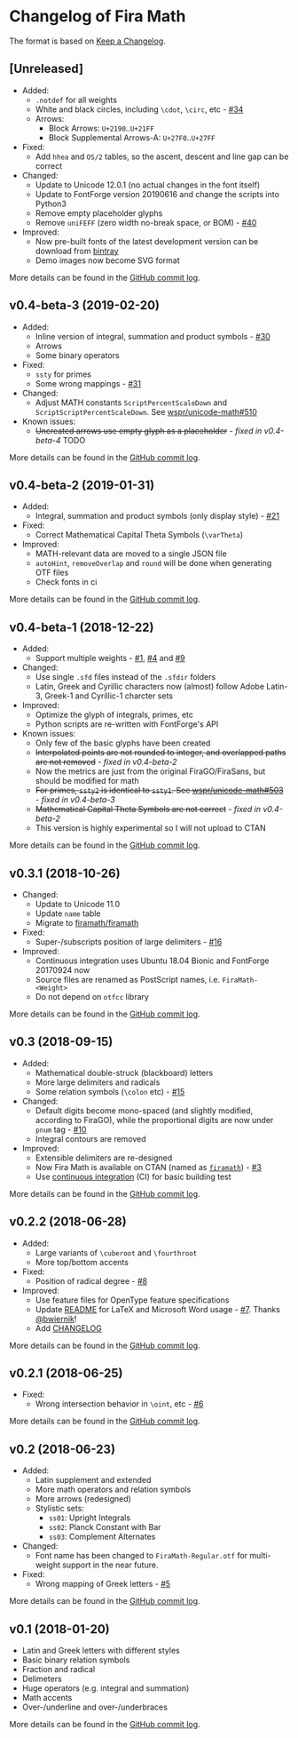 # Changelog of Fira Math

The format is based on [Keep a Changelog](https://keepachangelog.com).

## [Unreleased]

- Added:
  - `.notdef` for all weights
  - White and black circles, including `\cdot`, `\circ`, etc - [#34](https://github.com/firamath/firamath/issues/34)
  - Arrows:
    - Block Arrows: `U+2190`..`U+21FF`
    - Block Supplemental Arrows-A: `U+27F0`..`U+27FF`
- Fixed:
  - Add `hhea` and `OS/2` tables, so the ascent, descent and line gap can be correct
- Changed:
  - Update to Unicode 12.0.1 (no actual changes in the font itself)
  - Update to FontForge version 20190616 and change the scripts into Python3
  - Remove empty placeholder glyphs
  - Remove `uniFEFF` (zero width no-break space, or BOM) - [#40](https://github.com/firamath/firamath/issues/40)
- Improved:
  - Now pre-built fonts of the latest development version can be download from [bintray](https://bintray.com/firamath/firamath/firamath-travis)
  - Demo images now become SVG format

More details can be found in the [GitHub commit log](https://github.com/firamath/firamath/compare/v0.4-beta-3...master).

## v0.4-beta-3 (2019-02-20)

- Added:
  - Inline version of integral, summation and product symbols - [#30](https://github.com/firamath/firamath/issues/30)
  - Arrows
  - Some binary operators
- Fixed:
  - `ssty` for primes
  - Some wrong mappings - [#31](https://github.com/firamath/firamath/issues/31)
- Changed:
  - Adjust MATH constants `ScriptPercentScaleDown` and `ScriptScriptPercentScaleDown`. See [wspr/unicode-math#510](https://github.com/wspr/unicode-math/issues/510)
- Known issues:
  - ~~Uncreated arrows use empty glyph as a placeholder~~ - *fixed in v0.4-beta-4* TODO

More details can be found in the [GitHub commit log](https://github.com/firamath/firamath/compare/v0.4-beta-2...v0.4-beta-3).

## v0.4-beta-2 (2019-01-31)

- Added:
  - Integral, summation and product symbols (only display style) - [#21](https://github.com/firamath/firamath/issues/21)
- Fixed:
  - Correct Mathematical Capital Theta Symbols (`\varTheta`)
- Improved:
  - MATH-relevant data are moved to a single JSON file
  - `autoHint`, `removeOverlap` and `round` will be done when generating OTF files
  - Check fonts in ci

More details can be found in the [GitHub commit log](https://github.com/firamath/firamath/compare/v0.4-beta-1...v0.4-beta-2).

## v0.4-beta-1 (2018-12-22)

- Added:
  - Support multiple weights - [#1](https://github.com/firamath/firamath/issues/1), [#4](https://github.com/firamath/firamath/issues/4) and [#9](https://github.com/firamath/firamath/issues/9)
- Changed:
  - Use single `.sfd` files instead of the `.sfdir` folders
  - Latin, Greek and Cyrillic characters now (almost) follow Adobe Latin-3, Greek-1 and Cyrillic-1 charcter sets
- Improved:
  - Optimize the glyph of integrals, primes, etc
  - Python scripts are re-written with FontForge's API
- Known issues:
  - Only few of the basic glyphs have been created
  - ~~Interpolated points are not rounded to integer, and overlapped paths are not removed~~ - *fixed in v0.4-beta-2*
  - Now the metrics are just from the original FiraGO/FiraSans, but should be modified for math
  - ~~For primes, `ssty2` is identical to `ssty1`. See [wspr/unicode-math#503](https://github.com/wspr/unicode-math/issues/503)~~ - *fixed in v0.4-beta-3*
  - ~~Mathematical Capital Theta Symbols are not correct~~ - *fixed in v0.4-beta-2*
  - This version is highly experimental so I will not upload to CTAN

More details can be found in the [GitHub commit log](https://github.com/firamath/firamath/compare/v0.3.1...v0.4-beta-1).

## v0.3.1 (2018-10-26)

- Changed:
  - Update to Unicode 11.0
  - Update `name` table
  - Migrate to [firamath/firamath](https://github.com/firamath/firamath)
- Fixed:
  - Super-/subscripts position of large delimiters - [#16](https://github.com/firamath/firamath/issues/16)
- Improved:
  - Continuous integration uses Ubuntu 18.04 Bionic and FontForge 20170924 now
  - Source files are renamed as PostScript names, i.e. `FiraMath-<Weight>`
  - Do not depend on `otfcc` library

More details can be found in the [GitHub commit log](https://github.com/firamath/firamath/compare/v0.3...v0.3.1).

## v0.3 (2018-09-15)

- Added:
  - Mathematical double-struck (blackboard) letters
  - More large delimiters and radicals
  - Some relation symbols (`\colon` etc) - [#15](https://github.com/firamath/firamath/issues/15)
- Changed:
  - Default digits become mono-spaced (and slightly modified, according to FiraGO), while the proportional digits are now under `pnum` tag - [#10](https://github.com/firamath/firamath/issues/10)
  - Integral contours are removed
- Improved:
  - Extensible delimiters are re-designed
  - Now Fira Math is available on CTAN (named as [`firamath`](https://ctan.org/pkg/firamath)) - [#3](https://github.com/firamath/firamath/issues/3)
  - Use [continuous integration](https://travis-ci.org/firamath/firamath) (CI) for basic building test

More details can be found in the [GitHub commit log](https://github.com/firamath/firamath/compare/v0.2.2...v0.3).

## v0.2.2 (2018-06-28)

- Added:
  - Large variants of `\cuberoot` and `\fourthroot`
  - More top/bottom accents
- Fixed:
  - Position of radical degree - [#8](https://github.com/firamath/firamath/issues/8)
- Improved:
  - Use feature files for OpenType feature specifications
  - Update [README](README.md) for LaTeX and Microsoft Word usage - [#7](https://github.com/firamath/firamath/pull/7). Thanks [@bwiernik](https://github.com/bwiernik)!
  - Add [CHANGELOG](CHANGELOG.md)

More details can be found in the [GitHub commit log](https://github.com/firamath/firamath/compare/v0.2.1...v0.2.2).

## v0.2.1 (2018-06-25)

- Fixed:
  - Wrong intersection behavior in `\oint`, etc - [#6](https://github.com/firamath/firamath/issues/6)

More details can be found in the [GitHub commit log](https://github.com/firamath/firamath/compare/v0.2...v0.2.1).

## v0.2 (2018-06-23)

- Added:
  - Latin supplement and extended
  - More math operators and relation symbols
  - More arrows (redesigned)
  - Stylistic sets:
    - `ss01`: Upright Integrals
    - `ss02`: Planck Constant with Bar
    - `ss03`: Complement Alternates
- Changed:
  - Font name has been changed to `FiraMath-Regular.otf` for multi-weight support in the near future.
- Fixed:
  - Wrong mapping of Greek letters - [#5](https://github.com/firamath/firamath/issues/5)

More details can be found in the [GitHub commit log](https://github.com/firamath/firamath/compare/v0.1...v0.2).

## v0.1 (2018-01-20)

- Latin and Greek letters with different styles
- Basic binary relation symbols
- Fraction and radical
- Delimeters
- Huge operators (e.g. integral and summation)
- Math accents
- Over-/underline and over-/underbraces

More details can be found in the [GitHub commit log](https://github.com/firamath/firamath/compare/5011a1e9...v0.1).
